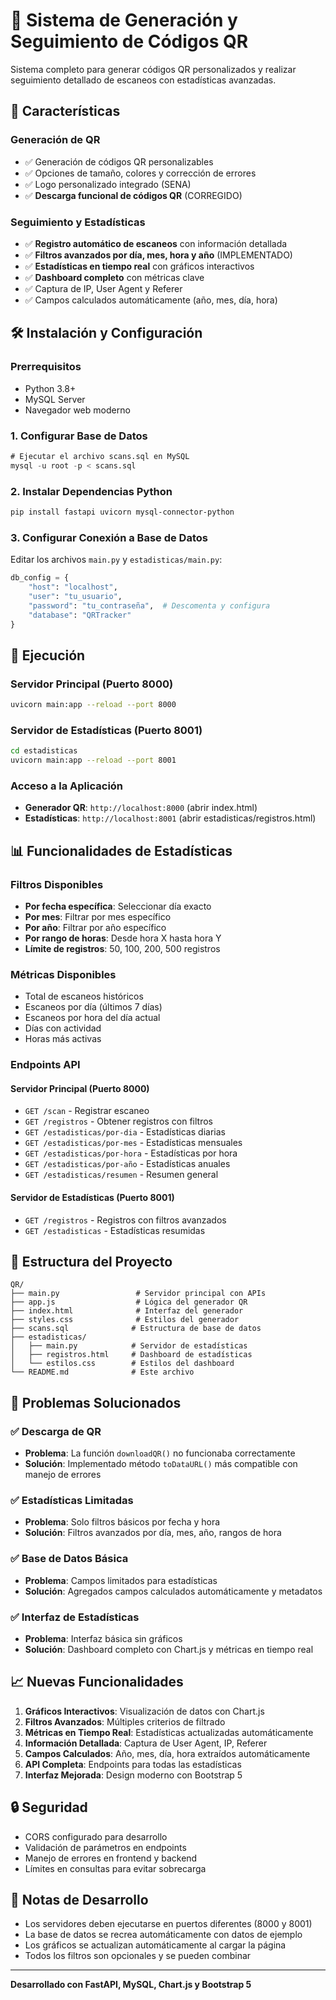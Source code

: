 # 📱 Sistema de Generación y Seguimiento de Códigos QR

Sistema completo para generar códigos QR personalizados y realizar seguimiento detallado de escaneos con estadísticas avanzadas.

## 🚀 Características

### Generación de QR
- ✅ Generación de códigos QR personalizables
- ✅ Opciones de tamaño, colores y corrección de errores
- ✅ Logo personalizado integrado (SENA)
- ✅ **Descarga funcional de códigos QR** (CORREGIDO)

### Seguimiento y Estadísticas
- ✅ **Registro automático de escaneos** con información detallada
- ✅ **Filtros avanzados por día, mes, hora y año** (IMPLEMENTADO)
- ✅ **Estadísticas en tiempo real** con gráficos interactivos
- ✅ **Dashboard completo** con métricas clave
- ✅ Captura de IP, User Agent y Referer
- ✅ Campos calculados automáticamente (año, mes, día, hora)

## 🛠️ Instalación y Configuración

### Prerrequisitos
- Python 3.8+
- MySQL Server
- Navegador web moderno

### 1. Configurar Base de Datos
```sql
# Ejecutar el archivo scans.sql en MySQL
mysql -u root -p < scans.sql
```

### 2. Instalar Dependencias Python
```bash
pip install fastapi uvicorn mysql-connector-python
```

### 3. Configurar Conexión a Base de Datos
Editar los archivos `main.py` y `estadisticas/main.py`:
```python
db_config = {
    "host": "localhost",
    "user": "tu_usuario",
    "password": "tu_contraseña",  # Descomenta y configura
    "database": "QRTracker"
}
```

## 🚀 Ejecución

### Servidor Principal (Puerto 8000)
```bash
uvicorn main:app --reload --port 8000
```

### Servidor de Estadísticas (Puerto 8001)
```bash
cd estadisticas
uvicorn main:app --reload --port 8001
```

### Acceso a la Aplicación
- **Generador QR**: `http://localhost:8000` (abrir index.html)
- **Estadísticas**: `http://localhost:8001` (abrir estadisticas/registros.html)

## 📊 Funcionalidades de Estadísticas

### Filtros Disponibles
- **Por fecha específica**: Seleccionar día exacto
- **Por mes**: Filtrar por mes específico
- **Por año**: Filtrar por año específico
- **Por rango de horas**: Desde hora X hasta hora Y
- **Límite de registros**: 50, 100, 200, 500 registros

### Métricas Disponibles
- Total de escaneos históricos
- Escaneos por día (últimos 7 días)
- Escaneos por hora del día actual
- Días con actividad
- Horas más activas

### Endpoints API

#### Servidor Principal (Puerto 8000)
- `GET /scan` - Registrar escaneo
- `GET /registros` - Obtener registros con filtros
- `GET /estadisticas/por-dia` - Estadísticas diarias
- `GET /estadisticas/por-mes` - Estadísticas mensuales
- `GET /estadisticas/por-hora` - Estadísticas por hora
- `GET /estadisticas/por-año` - Estadísticas anuales
- `GET /estadisticas/resumen` - Resumen general

#### Servidor de Estadísticas (Puerto 8001)
- `GET /registros` - Registros con filtros avanzados
- `GET /estadisticas` - Estadísticas resumidas

## 🔧 Estructura del Proyecto

```
QR/
├── main.py                 # Servidor principal con APIs
├── app.js                  # Lógica del generador QR
├── index.html              # Interfaz del generador
├── styles.css              # Estilos del generador
├── scans.sql              # Estructura de base de datos
├── estadisticas/
│   ├── main.py            # Servidor de estadísticas
│   ├── registros.html     # Dashboard de estadísticas
│   └── estilos.css        # Estilos del dashboard
└── README.md              # Este archivo
```

## 🐛 Problemas Solucionados

### ✅ Descarga de QR
- **Problema**: La función `downloadQR()` no funcionaba correctamente
- **Solución**: Implementado método `toDataURL()` más compatible con manejo de errores

### ✅ Estadísticas Limitadas
- **Problema**: Solo filtros básicos por fecha y hora
- **Solución**: Filtros avanzados por día, mes, año, rangos de hora

### ✅ Base de Datos Básica
- **Problema**: Campos limitados para estadísticas
- **Solución**: Agregados campos calculados automáticamente y metadatos

### ✅ Interfaz de Estadísticas
- **Problema**: Interfaz básica sin gráficos
- **Solución**: Dashboard completo con Chart.js y métricas en tiempo real

## 📈 Nuevas Funcionalidades

1. **Gráficos Interactivos**: Visualización de datos con Chart.js
2. **Filtros Avanzados**: Múltiples criterios de filtrado
3. **Métricas en Tiempo Real**: Estadísticas actualizadas automáticamente
4. **Información Detallada**: Captura de User Agent, IP, Referer
5. **Campos Calculados**: Año, mes, día, hora extraídos automáticamente
6. **API Completa**: Endpoints para todas las estadísticas
7. **Interfaz Mejorada**: Design moderno con Bootstrap 5

## 🔒 Seguridad

- CORS configurado para desarrollo
- Validación de parámetros en endpoints
- Manejo de errores en frontend y backend
- Límites en consultas para evitar sobrecarga

## 📝 Notas de Desarrollo

- Los servidores deben ejecutarse en puertos diferentes (8000 y 8001)
- La base de datos se recrea automáticamente con datos de ejemplo
- Los gráficos se actualizan automáticamente al cargar la página
- Todos los filtros son opcionales y se pueden combinar

---

**Desarrollado con FastAPI, MySQL, Chart.js y Bootstrap 5**


